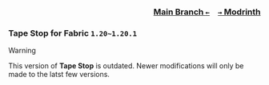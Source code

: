 ### <p align=right>[Main Branch `←`](https://github.com/KrLite/Mod.Tape-Stop)&emsp;[`→` Modrinth](https://modrinth.com/mod/tape-stop)</p>

### Tape Stop for Fabric `1.20~1.20.1`

> [!WARNING]
> This version of **Tape Stop** is outdated. Newer modifications will only be made to the latst few versions.
